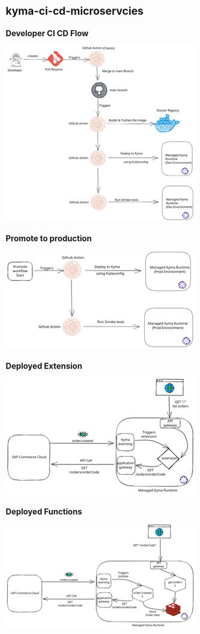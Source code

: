 # kyma-ci-cd-microservcies

## Developer CI CD Flow

![Developer Flow](assets/developer-flow.svg)

## Promote to production

![Promote Flow](assets/promote-flow.svg)

## Deployed Extension

![deployed-extension](assets/deployed-extension.svg)

## Deployed Functions

![deployed-functions](assets/deployed-functions.svg)